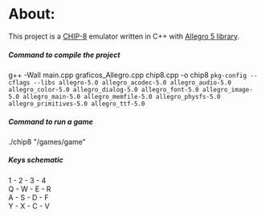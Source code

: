# About:
This project is a [CHIP-8](https://en.wikipedia.org/wiki/CHIP-8) emulator written in C++ with [Allegro 5 library](http://liballeg.org/).

##### Command to compile the project
g++ -Wall main.cpp graficos_Allegro.cpp chip8.cpp -o chip8 `pkg-config --cflags --libs allegro-5.0 allegro_acodec-5.0 allegro_audio-5.0 allegro_color-5.0 allegro_dialog-5.0 allegro_font-5.0 allegro_image-5.0 allegro_main-5.0 allegro_memfile-5.0 allegro_physfs-5.0 allegro_primitives-5.0 allegro_ttf-5.0`

##### Command to run a game 
./chip8 "/games/game"

##### Keys schematic

1 - 2 - 3 - 4  
Q - W - E - R  
A - S - D - F  
Y - X - C - V  


